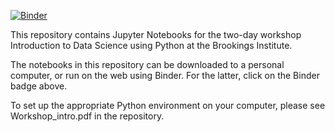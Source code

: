 [![Binder](https://mybinder.org/badge_logo.svg)](https://mybinder.org/v2/gh/DistrictDataLabs/Brookings_Python_DS/96d67fa7ee171709b8c85c7f753317cad848e912)

This repository contains Jupyter Notebooks for the two-day workshop Introduction to Data Science using Python at the Brookings Institute.

The notebooks in this repository can be downloaded to a personal computer, or run on the web using Binder. For the latter, click on the Binder badge above. 

To set up the appropriate Python environment on your computer, please see Workshop_intro.pdf in the repository. 


